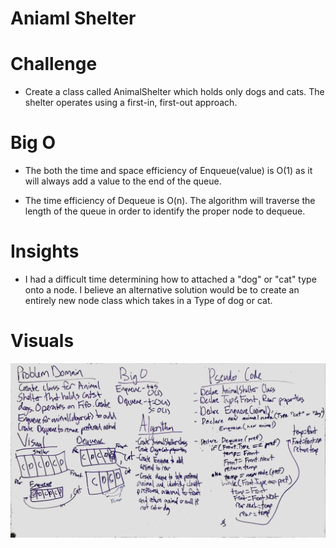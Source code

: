# Aniaml Shelter

# Challenge

- Create a class called AnimalShelter which holds only dogs and cats. The shelter operates using a first-in, first-out approach.

# Big O

- The both the time and space efficiency of Enqueue(value) is O(1) as it will always add a value to the end of the queue.

- The time efficiency of Dequeue is O(n). The algorithm will traverse the length of the queue in order to identify the proper node to dequeue.

# Insights

- I had a difficult time determining how to attached a "dog" or "cat" type onto a node. I believe an alternative solution would be to create an entirely new node class which takes in a Type of dog or cat.

# Visuals
![WHITE-BOARD](https://github.com/ntibbals/data-structures-and-algorithms/blob/master/Challenges/fifo_animal_shelter/board.JPG)
